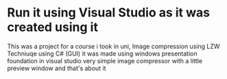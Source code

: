 # Run it using Visual Studio as it was created using it 
This was a project for a course i took in uni, Image compression using LZW Techniuqe using C# (GUI)
it was made using windows presentation foundation in visual studio
very simple image compressor with a little preview window and that's about it
